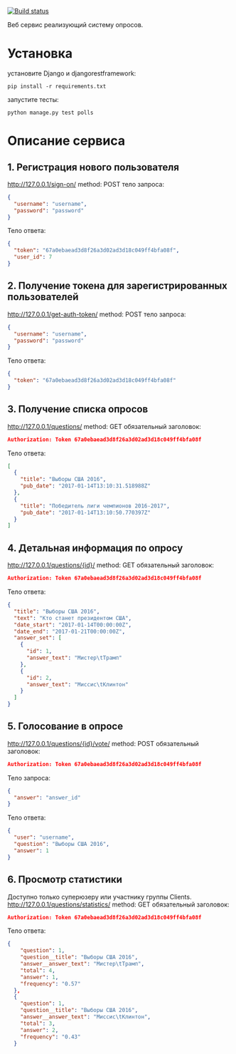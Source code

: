 [![Build status](https://travis-ci.org/NeverWalkAloner/cindicator-test.svg?branch=master)](https://travis-ci.org/NeverWalkAloner/cindicator-test)

Веб сервис реализующий систему опросов.

# Установка

установите Django и djangorestframework:
```
pip install -r requirements.txt
```
запустите тесты:
```
python manage.py test polls
```


# Описание сервиса

## 1. Регистрация нового пользователя
http://127.0.0.1/sign-on/ method: POST
тело запроса:
```json
{
  "username": "username",
  "password": "password"
}
```
Тело ответа:
```json
{
  "token": "67a0ebaead3d8f26a3d02ad3d18c049ff4bfa08f",
  "user_id": 7
}
```

## 2. Получение токена для зарегистрированных пользователей
http://127.0.0.1/get-auth-token/ method: POST
тело запроса:
```json
{
  "username": "username",
  "password": "password"
}
```
Тело ответа:
```json
{
  "token": "67a0ebaead3d8f26a3d02ad3d18c049ff4bfa08f"
}
```
## 3. Получение списка опросов
http://127.0.0.1/questions/ method: GET
обязательный заголовок:
```json
Authorization: Token 67a0ebaead3d8f26a3d02ad3d18c049ff4bfa08f
```
Тело ответа:
```json
[
  {
    "title": "Выборы США 2016",
    "pub_date": "2017-01-14T13:10:31.518988Z"
  },
  {
    "title": "Победитель лиги чемпионов 2016-2017",
    "pub_date": "2017-01-14T13:10:50.770397Z"
  }
]
```

## 4. Детальная информация по опросу
http://127.0.0.1/questions/{id}/ method: GET
обязательный заголовок:
```json
Authorization: Token 67a0ebaead3d8f26a3d02ad3d18c049ff4bfa08f
```
Тело ответа:
```json
{
  "title": "Выборы США 2016",
  "text": "Кто станет президентом США",
  "date_start": "2017-01-14T00:00:00Z",
  "date_end": "2017-01-21T00:00:00Z",
  "answer_set": [
    {
      "id": 1,
      "answer_text": "Мистер\tТрамп"
    },
    {
      "id": 2,
      "answer_text": "Миссис\tКлинтон"
    }
  ]
}
```
## 5. Голосование в опросе
http://127.0.0.1/questions/{id}/vote/ method: POST
обязательный заголовок:
```json
Authorization: Token 67a0ebaead3d8f26a3d02ad3d18c049ff4bfa08f
```
Тело запроса:
```json
{
  "answer": "answer_id"
}
```

Тело ответа:
```json
{
  "user": "username",
  "question": "Выборы США 2016",
  "answer": 1
}
```
## 6. Просмотр статистики
Доступно только суперюзеру или участнику группы Clients.
http://127.0.0.1/questions/statistics/ method: GET
обязательный заголовок:
```json
Authorization: Token 67a0ebaead3d8f26a3d02ad3d18c049ff4bfa08f
```

Тело ответа:
```json
{
    "question": 1,
    "question__title": "Выборы США 2016",
    "answer__answer_text": "Мистер\tТрамп",
    "total": 4,
    "answer": 1,
    "frequency": "0.57"
  },
  {
    "question": 1,
    "question__title": "Выборы США 2016",
    "answer__answer_text": "Миссис\tКлинтон",
    "total": 3,
    "answer": 2,
    "frequency": "0.43"
  }
```
